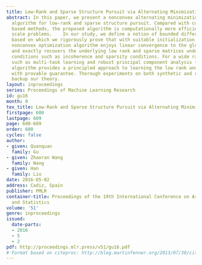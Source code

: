 ```yaml
---
title: Low-Rank and Sparse Structure Pursuit via Alternating Minimization
abstract: In this paper, we present a nonconvex alternating minimization optimization
  algorithm for low-rank and sparse structure pursuit. Compared with convex relaxation
  based methods, the proposed algorithm is computationally more efficient for large
  scale problems.    In our study, we define a notion of bounded difference of gradients,
  based on which we rigorously prove that with suitable initialization, the proposed
  nonconvex optimization algorithm enjoys linear convergence to the global optima
  and exactly recovers the underlying low rank and sparse matrices under standard
  conditions such as incoherence and sparsity conditions. For a wide range of statistical   models
  such as multi-task learning and robust principal component analysis (RPCA), our
  algorithm provides a principled approach to learning the low rank and sparse structures
  with provable guarantee. Thorough experiments on both synthetic and real datasets
  backup our theory.
layout: inproceedings
series: Proceedings of Machine Learning Research
id: gu16
month: 0
tex_title: Low-Rank and Sparse Structure Pursuit via Alternating Minimization
firstpage: 600
lastpage: 609
page: 600-609
order: 600
cycles: false
author:
- given: Quanquan
  family: Gu
- given: Zhaoran Wang
  family: Wang
- given: Han
  family: Liu
date: 2016-05-02
address: Cadiz, Spain
publisher: PMLR
container-title: Proceedings of the 19th International Conference on Artificial Intelligence
  and Statistics
volume: '51'
genre: inproceedings
issued:
  date-parts:
  - 2016
  - 5
  - 2
pdf: http://proceedings.mlr.press/v51/gu16.pdf
# Format based on citeproc: http://blog.martinfenner.org/2013/07/30/citeproc-yaml-for-bibliographies/
---
```

